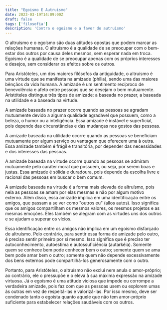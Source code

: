 ```yaml
---
title: "Egoismo E Autruismo"
date: 2023-03-19T14:09:00Z
draft: false
tags: ['filosofia']
description: 'Contra o egoismo e a favor do autruismo'
---
```


O altruísmo e o egoísmo são duas atitudes opostas que podem marcar as relações humanas. O altruísmo é a qualidade de se preocupar com o bem-estar dos outros por causa deles mesmos, sem esperar nada em troca. Egoísmo é a qualidade de se preocupar apenas com os próprios interesses e desejos, sem considerar os efeitos sobre os outros.

Para Aristóteles, um dos maiores filósofos da antiguidade, o altruísmo é uma virtude que se manifesta na amizade (philia), sendo uma das maiores bênçãos da vida humana. A amizade é um sentimento recíproco de benevolência e afeto entre pessoas que se desejam o bem mutuamente. Aristóteles distingue três tipos de amizade: a baseada no prazer, a baseada na utilidade e a baseada na virtude.

A amizade baseada no prazer ocorre quando as pessoas se agradam mutuamente devido a alguma qualidade agradável que possuem, como a beleza, o humor ou a inteligência. Essa amizade é instável e superficial, pois depende das circunstâncias e das mudanças nos gostos das pessoas.

A amizade baseada na utilidade ocorre quando as pessoas se beneficiam mutuamente por algum serviço ou vantagem que oferecem uma à outra. Essa amizade também é frágil e transitória, por depender das necessidades e dos interesses das pessoas.

A amizade baseada na virtude ocorre quando as pessoas se admiram mutuamente pelo caráter moral que possuem, ou seja, por serem boas e justas. Essa amizade é sólida e duradoura, pois depende da escolha livre e racional das pessoas em buscar o bem comum.

A amizade baseada na virtude é a forma mais elevada de altruísmo, pois nela as pessoas se amam por elas mesmas e não por algum motivo externo. Além disso, essa amizade implica em uma identificação entre os amigos, que passam a se ver como "outros eu" (allos autos). Isso significa que os amigos compartilham os mesmos valores, os mesmos projetos e as mesmas emoções. Eles também se alegram com as virtudes uns dos outros e se ajudam a superar os vícios.

Essa identificação entre os amigos não implica em um egoísmo disfarçado de altruísmo. Pelo contrário, para sentir essa forma de amizade pelo outro, é preciso sentir primeiro por si mesmo. Isso significa que é preciso ter autoconhecimento,
autoestima e autossuficiência (autarkéia). Somente quem se conhece bem pode conhecer bem o outro; somente quem se ama bem pode amar bem o outro; somente quem não depende excessivamente dos bens externos pode compartilhá-los generosamente com o outro.

Portanto, para Aristóteles, o altruísmo não exclui nem anula o amor-próprio; ao contrário,
ele o pressupõe e o eleva à sua máxima expressão na amizade virtuosa. Já
o egoísmo é uma atitude viciosa que impede ou corrompe a verdadeira amizade,
pois faz com que as pessoas usem ou explorem umas às outras em vez de respeitá-las
e valorizá-las. Por isso mesmo,
deve ser condenado tanto o egoísta quanto
aquele que não tem amor-próprio suficiente para estabelecer relações saudáveis
com os outros.
